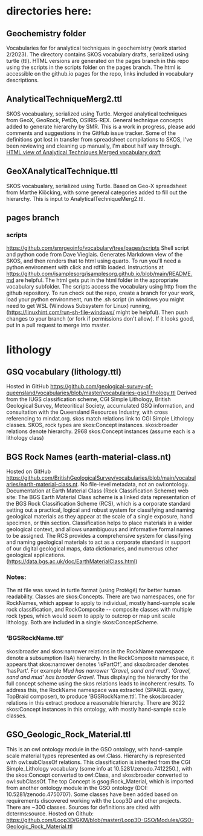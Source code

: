 # directories here:

## Geochemistry folder
Vocabularies for for analytical techniques in geochemistry (work started 2/2023).  The directory contains SKOS vocabulary drafts, serialized using turtle (ttl). HTML versions are generated on the pages branch in this repo using the scripts in the scripts folder on the pages branch.  The html is accessible on the github.io pages for the repo, links included in vocabulary descriptions.

## AnalyticalTechniqueMerg2.ttl
SKOS vocabualary, serialized using Turtle.  Merged analytical techniques from GeoX, GeoRock, PetDb, OSIRIS-REX.  General technique concepts added to generate hierarchy by SMR. This is a work in progress, please add comments and suggestions in the GitHub issue tracker. Some of the definitions got lost in transfer from spreadsheet compilations to SKOS, I've been reviewing and cleaning up manually, I'm about half way through.
[HTML view of Analytical Techniques Merged vocabulary draft]( https://smrgeoinfo.github.io/vocabulary/geochemistry/html/AnalyticalTechniqueMerg2.html)

## GeoXAnalyticalTechnique.ttl
SKOS vocabualary, serialized using Turtle. Based on Geo-X spreadsheet from Marthe Klöcking, with some general categories added to fill out the hierarchy. This is input to AnalyticalTechniqueMerg2.ttl.


## pages branch 

### scripts
https://github.com/smrgeoinfo/vocabulary/tree/pages/scripts
Shell script and python code from Dave Vieglais. Generates Markdown view of the SKOS, and then renders that to html using quarto. To run you'll need a python environment with click and rdflib loaded. Instructions at https://github.com/isamplesorg/isamplesorg.github.io/blob/main/README.md are helpful. The html gets put in the html folder in the appropriate vocabulary subfolder. The scripts access the vocabulary using http from the github repository.  To run check out the repo, create a branch for your work, load your python environment, run the .sh script (in windows you might need to get WSL (Windows Subsystem for Linux) running, (https://linuxhint.com/run-sh-file-windows/ might be helpful). Then push changes to your branch (or fork if permissions don't allow). If it looks good, put in a pull request to merge into master.


# lithology

## GSQ vocabulary (lithology.ttl) 
Hosted in GitHub  https://github.com/geological-survey-of-queensland/vocabularies/blob/master/vocabularies-gsq/lithology.ttl
Derived from the IUGS classification scheme, CGI SImple Lithology, British Geological Survey, Meteoritical Society, accumulated GSQ information, and consultation with the Queensland Resources Industry, with cross referencing to mindat.org. skos match relations link to CGI Simple Lithology classes.
SKOS, rock types are skos:Concept instances. skos:broader relations denote hierarchy. 2968 skos:Concept instances (assume each is a lithology class)

## BGS Rock Names (earth-material-class.nt)
Hosted on GitHub https://github.com/BritishGeologicalSurvey/vocabularies/blob/main/vocabularies/earth-material-class.nt. No file-level metadata, not an owl:ontology.
Documentation at Earth Material Class (Rock Classification Scheme) web site:
The BGS Earth Material Class scheme is a linked data representation of the BGS Rock Classification Scheme (RCS), which is a corporate standard setting out a practical, logical and robust system for classifying and naming geological materials as they appear at the scale of a single exposure, hand specimen, or thin section. Classification helps to place materials in a wider geological context, and allows unambiguous and informative formal names to be assigned.  The RCS provides a comprehensive system for classifying and naming geological materials to act as a corporate standard in support of our digital geological maps, data dictionaries, and numerous other geological applications. (https://data.bgs.ac.uk/doc/EarthMaterialClass.html)

### Notes: 
The nt file was saved in turtle format (using Protégé) for better human readability. Classes are skos:Concepts. There are two namespaces, one for RockNames, which appear to apply to individual, mostly hand-sample scale rock classification, and RockComposite -- composite classes with multiple rock types, which would seem to apply to outcrop or map unit scale lithology. Both are included in a single skos:ConceptScheme.

### ‘BGSRockName.ttl’
skos:broader and skos:narrower relations in the RockName namespace denote a subsumption (IsA) hierarchy. In the RockComposite namespace, it appears that skos:narrower denotes ‘isPartOf’, and skso:broader denotes ‘hasPart’. For example _Mud has narrower ‘Gravel, sand and mud’_. _‘Gravel, sand and mud’ has broader Gravel_.  Thus displaying the hierarchy for the full concept scheme using the skos relations leads to incoherent results.  To address this, the RockName namespace was extracted (SPARQL query, TopBraid composer), to produce ‘BGSRockName.ttl’. The skos:broader relations in this extract produce a reasonable hierarchy.  There are 3022 skos:Concept instances in this ontology, with mostly hand-sample scale classes.

## GSO_Geologic_Rock_Material.ttl
This is an owl ontology module in the GSO ontology, with hand-sample scale material types represented as owl:Class.  Hierarchy is represented with owl:subClassOf relations. This classification is inherited from the CGI Simple_Lithology vocabulary (some info at 10.5281/zenodo.7412250.), with the skos:Concept converted to owl:Class, and skos:broader converted to owl:subClassOf. The top Concept is gsog:Rock_Material, which is imported from another ontology module in the GSO ontology (DOI: 10.5281/zenodo.4750707).   Some classes have been added based on requirements discovered working with the Loop3D and other projects. There are ~300 classes. Sources for definitions are cited with dcterms:source. Hosted on Github: https://github.com/Loop3D/GKM/blob/master/Loop3D-GSO/Modules/GSO-Geologic_Rock_Material.ttl